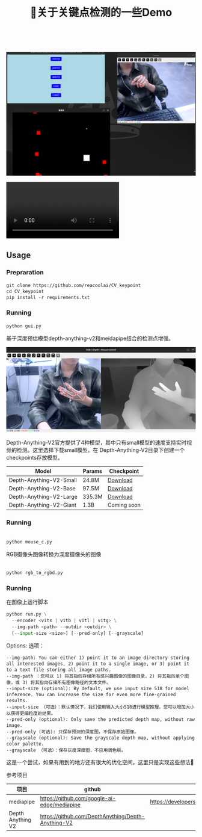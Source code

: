 <br>             
<br>
<div align="center">
<h1>🤗关于关键点检测的一些Demo</h1>
<br>
</div>
<br>
<br><br>

<img src='https://github.com/reacoolai/CV_keypoint/blob/main/img/3.png'>


<video src="https://github.com/reacoolai/CV_keypoint/blob/main/img/9169b1b2a975806b611d1ba2104b6abd_raw.mp4"></video>

## Usage 

### Prepraration 

```pypthon
git clone https://github.com/reacoolai/CV_keypoint
cd CV_keypoint
pip install -r requirements.txt
```

### Running 

```python
python gui.py
```



基于深度预估模型depth-anything-v2和meidapipe结合的检测点增强。


<img src='https://github.com/reacoolai/CV_keypoint/blob/main/img/2.png'>

Depth-Anything-V2官方提供了4种模型，其中只有small模型的速度支持实时视频的检测。这里选择下载small模型。在 Depth-Anything-V2目录下创建一个checkpoints存放模型。

| Model                   | Params | Checkpoint                                                   |
| ----------------------- | ------ | ------------------------------------------------------------ |
| Depth-Anything-V2-Small | 24.8M  | [Download](https://huggingface.co/depth-anything/Depth-Anything-V2-Small/resolve/main/depth_anything_v2_vits.pth?download=true) |
| Depth-Anything-V2-Base  | 97.5M  | [Download](https://huggingface.co/depth-anything/Depth-Anything-V2-Base/resolve/main/depth_anything_v2_vitb.pth?download=true) |
| Depth-Anything-V2-Large | 335.3M | [Download](https://huggingface.co/depth-anything/Depth-Anything-V2-Large/resolve/main/depth_anything_v2_vitl.pth?download=true) |
| Depth-Anything-V2-Giant | 1.3B   | Coming soon                                                  |

### Running

```python

python mouse_c.py		
```
RGB摄像头图像转换为深度摄像头的图像


```python

python rgb_to_rgbd.py
```
###  Running 
在图像上运行脚本
```python
python run.py \
  --encoder <vits | vitb | vitl | vitg> \
  --img-path <path> --outdir <outdir> \
  [--input-size <size>] [--pred-only] [--grayscale]
```
Options: 选项：

    --img-path: You can either 1) point it to an image directory storing all interested images, 2) point it to a single image, or 3) point it to a text file storing all image paths.
    --img-path ：您可以 1) 将其指向存储所有感兴趣图像的图像目录，2) 将其指向单个图像，或 3) 将其指向存储所有图像路径的文本文件。
    --input-size (optional): By default, we use input size 518 for model inference. You can increase the size for even more fine-grained results.
    --input-size （可选）：默认情况下，我们使用输入大小518进行模型推理。您可以增加大小以获得更细粒度的结果。
    --pred-only (optional): Only save the predicted depth map, without raw image.
    --pred-only (可选): 只保存预测的深度图，不保存原始图像。
    --grayscale (optional): Save the grayscale depth map, without applying color palette.
    --grayscale （可选）：保存灰度深度图，不应用调色板。
这是一个尝试，如果有用到的地方还有很大的优化空间，这里只是实现这些想法🤗

参考项目

| 项目              | github                                             | 官网                                    |
| ----------------- | -------------------------------------------------- | --------------------------------------- |
| mediapipe         | https://github.com/google-ai-edge/mediapipe        | https://developers.google.com/mediapipe |
| Depth Anything V2 | https://github.com/DepthAnything/Depth-Anything-V2 |                                         |



